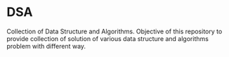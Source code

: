# DSA
Collection of Data Structure and Algorithms.
Objective of this repository to provide collection of solution of various data structure and algorithms problem with different way.
